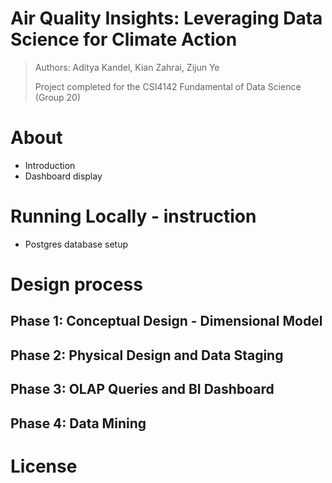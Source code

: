 #  Air Quality Insights: Leveraging Data Science for Climate Action
> Authors: Aditya Kandel, Kian Zahrai, Zijun Ye 
>
> Project completed for the CSI4142 Fundamental of Data Science (Group 20)

# About 
- Introduction
- Dashboard display

# Running Locally - instruction 
- Postgres database setup

# Design process 
## Phase 1: Conceptual Design - Dimensional Model
## Phase 2: Physical Design and Data Staging
## Phase 3: OLAP Queries and BI Dashboard
## Phase 4: Data Mining 


# License 

